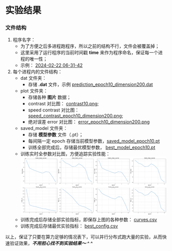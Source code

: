 # 实验结果

### 文件结构
1. 程序名字：
   * 为了方便之后多进程跑程序，所以之前的结构不行，文件会被覆盖掉；
   * 这里采用了运行程序的当前时间戳 **time** 来作为程序命名，保证每一个进程的唯一性；
   * 示例： [2024-02-22 06-31-42](2024-02-22%2006-31-42)
2. 每个进程内的文件结构：
   * dat 文件夹：
     * 存储 **.dat** 文件，示例 [prediction_epoch10_dimension200.dat](2024-02-22%2006-31-42/dat/prediction_epoch10_dimension200.dat)
   * plot 文件夹：
     * 存储各种 **图片** 数据；
     * contrast 对比图： [contrast10.png](2024-02-22%2006-31-42/plot/contrast10.png);
     * speed contrast 对比图： [speed_contrast_epoch10_dimension200.png](2024-02-22%2006-31-42/plot/speed_contrast_epoch10_dimension200.png);
     * 绝对误差 error 对比图： [error_epoch10_dimension200.png](2024-02-22%2006-31-42/plot/error_epoch10_dimension200.png)
   * saved_model 文件夹：
     * 存储 **模型参数** 文件（.pt）；
     * 每间隔一定 epoch 存储当前模型参数，[saved_model_epoch10.pt](2024-02-22%2006-31-42/saved_models/saved_model_epoch10.pt)
     * 训练全部完成后，存储最优模型参数， [best_model_epoch10.pt](2024-02-22%2006-31-42/saved_models/best_model_epoch10.pt)
   * 训练实时全参数对比图，方便追踪实验性能： ![all_curves.png](2024-02-22%2006-31-42/all_curves.png)
   * 训练完成后存储全部实验指标，即保存上图的各种参数： [curves.csv](2024-02-22%2006-31-42/curves.csv)
   * 训练完成后存储最优实验指标： [best_config.csv](2024-02-22%2006-31-42/best_config.csv)

以上，保证了只要在算力足够的情况表下，可以并行分布式跑大量的实验，从而快速验证效果，***不用担心找不到实验结果～ ^ ^***